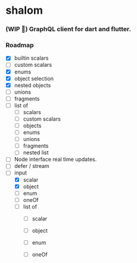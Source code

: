 # shalom
### (WIP 🚧) GraphQL client for dart and flutter.


### Roadmap
- [x] builtin scalars
- [ ] custom scalars
- [x] enums
- [x] object selection
- [x] nested objects
- [ ] unions
- [ ] fragments
- [ ] list of
    - [ ] scalars
    - [ ] custom scalars
    - [ ] objects
    - [ ] enums
    - [ ] unions
    - [ ] fragments
    - [ ] nested list
- [ ] Node interface real time updates.
- [ ] defer / stream
- [ ] input
    - [x] scalar
    - [x] object
    - [ ] enum
    - [ ] oneOf
    - [ ] list of
        - [ ] scalar
        - [ ] object
        - [ ] enum
        - [ ] oneOf  
 